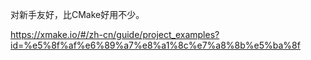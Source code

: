 
对新手友好，比CMake好用不少。

https://xmake.io/#/zh-cn/guide/project_examples?id=%e5%8f%af%e6%89%a7%e8%a1%8c%e7%a8%8b%e5%ba%8f

